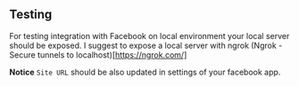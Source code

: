 Testing
--------

For testing integration with Facebook on local environment your local server should be exposed.
I suggest to expose a local server with ngrok (Ngrok - Secure tunnels to localhost)[https://ngrok.com/] 

**Notice** `Site URL` should be also updated in settings of your facebook app. 